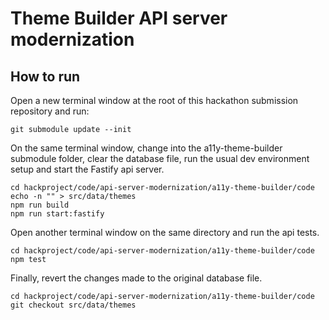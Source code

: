# Theme Builder API server modernization

## How to run

Open a new terminal window at the root of this hackathon submission repository and run:

```shell
git submodule update --init
```

On the same terminal window, change into the a11y-theme-builder submodule folder, clear the database file, run the usual dev environment setup and start the Fastify api server.

```shell
cd hackproject/code/api-server-modernization/a11y-theme-builder/code
echo -n "" > src/data/themes
npm run build
npm run start:fastify
```

Open another terminal window on the same directory and run the api tests.

```shell
cd hackproject/code/api-server-modernization/a11y-theme-builder/code
npm test
```

Finally, revert the changes made to the original database file.

```shell
cd hackproject/code/api-server-modernization/a11y-theme-builder/code
git checkout src/data/themes
```